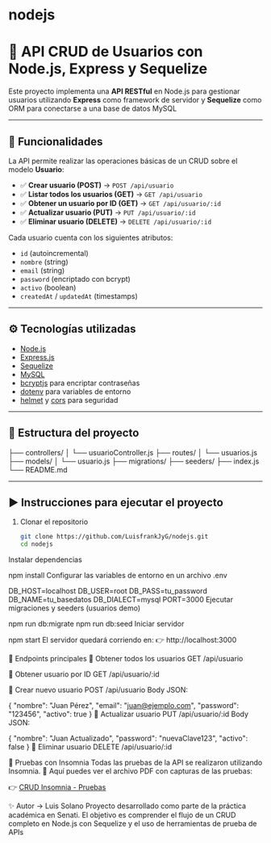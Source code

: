 # nodejs
# 📌 API CRUD de Usuarios con Node.js, Express y Sequelize

Este proyecto implementa una **API RESTful** en Node.js para gestionar usuarios utilizando **Express** como framework de servidor y **Sequelize** como ORM para conectarse a una base de datos MySQL

---

## 🚀 Funcionalidades

La API permite realizar las operaciones básicas de un CRUD sobre el modelo **Usuario**:

- ✅ **Crear usuario (POST)** → `POST /api/usuario`
- ✅ **Listar todos los usuarios (GET)** → `GET /api/usuario`
- ✅ **Obtener un usuario por ID (GET)** → `GET /api/usuario/:id`
- ✅ **Actualizar usuario (PUT)** → `PUT /api/usuario/:id`
- ✅ **Eliminar usuario (DELETE)** → `DELETE /api/usuario/:id`

Cada usuario cuenta con los siguientes atributos:

- `id` (autoincremental)
- `nombre` (string)
- `email` (string)
- `password` (encriptado con bcrypt)
- `activo` (boolean)
- `createdAt` / `updatedAt` (timestamps)

---

## ⚙️ Tecnologías utilizadas

- [Node.js](https://nodejs.org/)
- [Express.js](https://expressjs.com/)
- [Sequelize](https://sequelize.org/)
- [MySQL](https://www.mysql.com/)
- [bcryptjs](https://www.npmjs.com/package/bcryptjs) para encriptar contraseñas
- [dotenv](https://www.npmjs.com/package/dotenv) para variables de entorno
- [helmet](https://helmetjs.github.io/) y [cors](https://www.npmjs.com/package/cors) para seguridad

---

## 📂 Estructura del proyecto

├── controllers/
│ └── usuarioController.js
├── routes/
│ └── usuarios.js
├── models/
│ └── usuario.js
├── migrations/
├── seeders/
├── index.js
└── README.md

---

## ▶️ Instrucciones para ejecutar el proyecto

1. Clonar el repositorio  
   ```bash
   git clone https://github.com/LuisfrankJyG/nodejs.git
   cd nodejs
   
Instalar dependencias

npm install
Configurar las variables de entorno en un archivo .env

DB_HOST=localhost
DB_USER=root
DB_PASS=tu_password
DB_NAME=tu_basedatos
DB_DIALECT=mysql
PORT=3000
Ejecutar migraciones y seeders (usuarios demo)

npm run db:migrate
npm run db:seed
Iniciar servidor

npm start
El servidor quedará corriendo en:
👉 http://localhost:3000

📡 Endpoints principales
🔹 Obtener todos los usuarios
GET /api/usuario

🔹 Obtener usuario por ID
GET /api/usuario/:id

🔹 Crear nuevo usuario
POST /api/usuario
Body JSON:

{
  "nombre": "Juan Pérez",
  "email": "juan@ejemplo.com",
  "password": "123456",
  "activo": true
}
🔹 Actualizar usuario
PUT /api/usuario/:id
Body JSON:

{
  "nombre": "Juan Actualizado",
  "password": "nuevaClave123",
  "activo": false
}
🔹 Eliminar usuario
DELETE /api/usuario/:id

🧪 Pruebas con Insomnia
Todas las pruebas de la API se realizaron utilizando Insomnia.
📎 Aquí puedes ver el archivo PDF con capturas de las pruebas:

👉 [CRUD Insomnia - Pruebas](https://senatipe-my.sharepoint.com/personal/1511007_senati_pe/Documents/CRUD%20Insomnia.pdf)

✨ Autor -> Luis Solano
Proyecto desarrollado como parte de la práctica académica en Senati.
El objetivo es comprender el flujo de un CRUD completo en Node.js con Sequelize y el uso de herramientas de prueba de APIs
